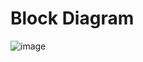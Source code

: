 # Block Diagram

![image](https://user-images.githubusercontent.com/94232050/143987743-c6fe7738-1d1a-4547-84f7-09a1cea00ec7.png)




